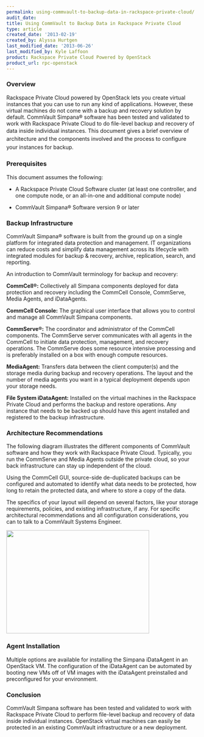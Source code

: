 ```yaml
---
permalink: using-commvault-to-backup-data-in-rackspace-private-cloud/
audit_date:
title: Using CommVault to Backup Data in Rackspace Private Cloud
type: article
created_date: '2013-02-19'
created_by: Alyssa Hurtgen
last_modified_date: '2013-06-26'
last_modified_by: Kyle Laffoon
product: Rackspace Private Cloud Powered by OpenStack
product_url: rpc-openstack
---
```


### Overview

Rackspace Private Cloud powered by OpenStack lets you create virtual
instances that you can use to run any kind of applications. However,
these virtual machines do not come with a backup and recovery solution
by default. CommVault Simpana&reg; software has been tested and validated to
work with Rackspace Private Cloud to do file-level backup and recovery
of data inside individual instances. <span
style="line-height: 1.538em;">This document gives a brief overview of
architecture and the components involved and the process to configure
your instances for backup.</span>

### Prerequisites

This document assumes the following:

-   A Rackspace Private Cloud Software cluster (at least one controller, and one compute node, or
    an all-in-one and additional compute node)

-   CommVault Simpana&reg; Software version 9 or later


### Backup Infrastructure

CommVault Simpana&reg; software is built from the ground up on a single
platform for integrated data protection and management. IT organizations
can reduce costs and simplify data management across its lifecycle with
integrated modules for backup & recovery, archive, replication, search,
and reporting.

An introduction to CommVault terminology for backup and recovery:

**CommCell&reg;:** Collectively all Simpana components deployed for data
protection and recovery including the CommCell Console, CommServe, Media
Agents, and iDataAgents.

**CommCell Console:** The graphical user interface that allows you to
control and manage all CommVault Simpana components.

**CommServe&reg;:** The coordinator and administrator of the CommCell
components. The CommServe server communicates with all agents in the
CommCell to initiate data protection, management, and recovery
operations.  The CommServe does some resource intensive processing and
is preferably installed on a box with enough compute resources.

**MediaAgent:** Transfers data between the client computer(s) and the
storage media during backup and recovery operations. The layout and the
number of media agents you want in a typical deployment depends upon
your storage needs.

**File System iDataAgent:** Installed on the virtual machines in the
Rackspace Private Cloud and performs the backup and restore operations.
Any instance that needs to be backed up should have this agent installed
and registered to the backup infrastructure.

### Architecture Recommendations

The following diagram illustrates the different components of CommVault
software and how they work with Rackspace Private Cloud. Typically, you
run the CommServe and Media Agents outside the private cloud, so your
back infrastructure can stay up independent of the cloud.

Using the CommCell GUI, source-side de-duplicated backups can be configured and automated to identify what
data needs to be protected, how long to retain the protected data, and where to store a copy of the data.

The specifics of your layout will depend on several factors, like your
storage requirements, policies, and existing infrastructure, if any. For
specific architectural recommendations and all configuration
considerations, you can to talk to a CommVault Systems Engineer.

<img src="{% asset_path rpc-openstack/using-commvault-to-backup-data-in-rackspace-private-cloud/commvault_rackspace_openstack_layout.png %}" class="image-half_width" width="375" height="271" />

### Agent Installation

Multiple options are available for installing the Simpana iDataAgent in
an OpenStack VM. The configuration of the iDataAgent can be automated by
booting new VMs off of VM images with the iDataAgent preinstalled and
preconfigured for your environment.

### Conclusion

CommVault Simpana software has been tested and validated to work with
Rackspace Private Cloud to perform file-level backup and recovery of
data inside individual instances. OpenStack virtual machines can easily
be protected in an existing CommVault infrastructure or a new
deployment.

